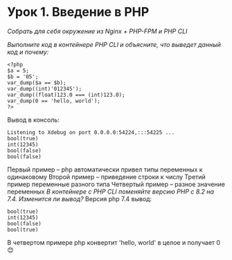 # Урок 1. Введение в PHP #

*Собрать для себя окружение из Nginx + PHP-FPM и PHP CLI*

*Выполните код в контейнере PHP CLI и объясните, что выведет данный код и почему:*
```
<?php
$a = 5;
$b = '05';
var_dump($a == $b);
var_dump((int)'012345');
var_dump((float)123.0 === (int)123.0);
var_dump(0 == 'hello, world');
?>
```
Вывод в консоль:
```
Listening to Xdebug on port 0.0.0.0:54224,:::54225 ... 
bool(true) 
int(12345) 
bool(false) 
bool(false)
```
Первый пример – php автоматически привел типы переменных к одинаковому
Второй пример – приведение строки к числу
Третий пример переменные разного типа
Четвертый пример – разное значение переменных
*В контейнере с PHP CLI поменяйте версию PHP с 8.2 на 7.4. Изменится ли вывод?*
Версия php 7.4 вывод:
```
bool(true)
int(12345)
bool(false)
bool(true)
```
В четвертом примере php конвертит 'hello, world' в целое и получает 0  😊


